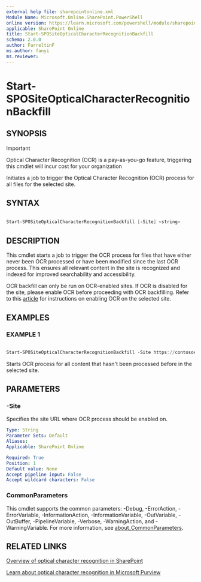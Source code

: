 ```yaml
---
external help file: sharepointonline.xml
Module Name: Microsoft.Online.SharePoint.PowerShell
online version: https://learn.microsoft.com/powershell/module/sharepoint-online/Start-SPOSiteOpticalCharacterRecognitionBackfill
applicable: SharePoint Online
title: Start-SPOSiteOpticalCharacterRecognitionBackfill
schema: 2.0.0
author: FarreltinF
ms.author: fanyi
ms.reviewer:
---
```


# Start-SPOSiteOpticalCharacterRecognitionBackfill

## SYNOPSIS

> [!important]
> Optical Character Recognition (OCR) is a pay-as-you-go feature, triggering this cmdlet will incur cost for your organization

Initiates a job to trigger the Optical Character Recognition (OCR) process for all files for the selected site.

## SYNTAX

```Powershell

Start-SPOSiteOpticalCharacterRecognitionBackfill [-Site] <string> 
```

## DESCRIPTION

This cmdlet starts a job to trigger the OCR process for files that have either never been OCR processed or have been modified since the last OCR process. This ensures all relevant content in the site is recognized and indexed for improved searchability and accessibility. 

OCR backfill can only be run on OCR-enabled sites. If OCR is disabled for the site, please enable OCR before proceeding with OCR backfilling. Refer to this [article](/en-us/microsoft-365/syntex/ocr) for instructions on enabling OCR on the selected site.

## EXAMPLES

### EXAMPLE 1

```powershell

Start-SPOSiteOpticalCharacterRecognitionBackfill -Site https://contosoenergy.sharepoint.com/sites/hr
```

Starts OCR process for all content that hasn't been processed before in the selected site.

## PARAMETERS

### -Site

Specifies the site URL where OCR process should be enabled on.

```yaml
Type: String
Parameter Sets: Default
Aliases:
Applicable: SharePoint Online

Required: True
Position: 1
Default value: None
Accept pipeline input: False
Accept wildcard characters: False
```

### CommonParameters

This cmdlet supports the common parameters: -Debug, -ErrorAction, -ErrorVariable, -InformationAction, -InformationVariable, -OutVariable, -OutBuffer, -PipelineVariable, -Verbose, -WarningAction, and -WarningVariable. For more information, see [about_CommonParameters](https://go.microsoft.com/fwlink/?LinkID=113216).

## RELATED LINKS

[Overview of optical character recognition in SharePoint](/en-us/microsoft-365/syntex/ocr-overview)

[Learn about optical character recognition in Microsoft Purview](/en-us/purview/ocr-learn-about?tabs=purview)
